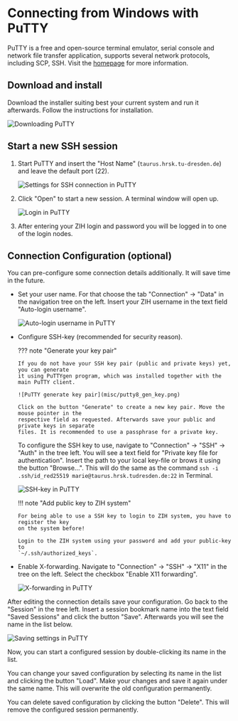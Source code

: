 # Connecting from Windows with PuTTY

PuTTY is a free and open-source terminal emulator, serial console and network file transfer
application, supports several network protocols, including SCP, SSH. Visit the
[homepage](https://www.putty.org) for more information.

## Download and install

Download the installer suiting best your current system and run it afterwards. Follow the
instructions for installation.

![Downloading PuTTY](misc/putty1_download.png) 

## Start a new SSH session

1.  Start PuTTY and insert the "Host Name" (`taurus.hrsk.tu-dresden.de`) and leave the default
    port (22).

    ![Settings for SSH connection in PuTTY](misc/putty2_quickstart.png)

1.  Click "Open" to start a new session. A terminal window will open up.

    ![Login in PuTTY](misc/putty3_login.png)

1.  After entering your ZIH login and password you will be logged in to one of the login nodes.

## Connection Configuration (optional)

You can pre-configure some connection details additionally. It will save time in the future.

-   Set your user name. For that choose the tab "Connection" &#8594; "Data" in the navigation tree
    on the left. Insert your ZIH username in the text field "Auto-login username".

    ![Auto-login username in PuTTY](misc/putty4_username.png)

-   Configure SSH-key (recommended for security reason).

    ??? note "Generate your key pair"

        If you do not have your SSH key pair (public and private keys) yet, you can generate
        it using PuTTYgen program, which was installed together with the main PuTTY client.

        ![PuTTY generate key pair](misc/putty8_gen_key.png)

        Click on the button "Generate" to create a new key pair. Move the mouse pointer in the
        respective field as requested. Afterwards save your public and private keys in separate
        files. It is recommended to use a passphrase for a private key.

    To configure the SSH key to use, navigate to "Connection" &#8594; "SSH" &#8594; "Auth" in the tree left.
    You will see a text field for "Private key file for authentication".
    Insert the path to your local key-file or brows it using the button "Browse...".
    This will do the same as the command `ssh -i .ssh/id_red25519 marie@taurus.hrsk.tudresden.de:22` in Terminal.

    ![SSH-key in PuTTY](misc/putty5_key.png)


    !!! note "Add public key to ZIH system"
    
        For being able to use a SSH key to login to ZIH system, you have to register the key
        on the system before!

        Login to the ZIH system using your password and add your public-key to
        `~/.ssh/authorized_keys`.

-   Enable X-forwarding. Navigate to "Connection" &#8594; "SSH" &#8594; "X11" in the tree on the
    left. Select the checkbox "Enable X11 forwarding".

    ![X-forwarding in PuTTY](misc/putty6_x11.png)

After editing the connection details save your configuration. Go back to the "Session" in the tree
left. Insert a session bookmark name into the text field "Saved Sessions" and click the button
"Save". Afterwards you will see the name in the list below.

![Saving settings in PuTTY](misc/putty7_save.png)

Now, you can start a configured session by double-clicking its name in the list.

You can change your saved configuration by selecting its name in the list and clicking the button
"Load". Make your changes and save it again under the same name. This will overwrite the old
configuration permanently.

You can delete saved configuration by clicking the button "Delete". This will remove the
configured session permanently.